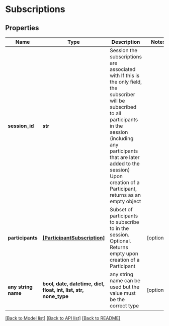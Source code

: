 # Subscriptions


## Properties
Name | Type | Description | Notes
------------ | ------------- | ------------- | -------------
**session_id** | **str** | Session the subscriptions are associated with  If this is the only field, the subscriber will be subscribed to all participants in the session (including any participants that are later added to the session)  Upon creation of a Participant, returns as an empty object | 
**participants** | [**[ParticipantSubscription]**](ParticipantSubscription.md) | Subset of participants to subscribe to in the session. Optional.  Returns empty upon creation of a Participant | [optional] 
**any string name** | **bool, date, datetime, dict, float, int, list, str, none_type** | any string name can be used but the value must be the correct type | [optional]

[[Back to Model list]](../README.md#documentation-for-models) [[Back to API list]](../README.md#documentation-for-api-endpoints) [[Back to README]](../README.md)


